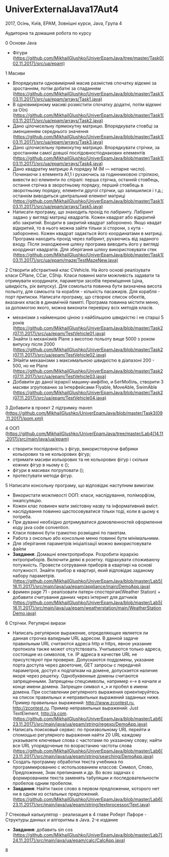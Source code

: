 # UniverExternalJava17Aut4
2017, Осінь, Київ, EPAM, Зовнішні курси, Java, Група 4

Аудиторна та домашня робота по курсу

0 Основи Java
  - Фігури (https://github.com/MikhailGlushko/UniverEpamJava/tree/master/Task0(02.11.2017)/src/ua/epam)

1 Масиви
  - Впорядкувати одновимірний масив размістив спочатку відємні за зростанням, потім добатні за спаданням (https://github.com/MikhailGlushko/UniverEpamJava/blob/master/Task1(03.11.2017)/src/ua/epam/arrays/Task1.java)
  - В одновимірному масиві розмістити спочатку додатні, потім відємні за О(n) (https://github.com/MikhailGlushko/UniverEpamJava/blob/master/Task1(03.11.2017)/src/ua/epam/arrays/Task2.java)
  - Дано цілочисельну прямокутну матрицю. Впорядкувати стовбці за зменшенням середнього значення (https://github.com/MikhailGlushko/UniverEpamJava/blob/master/Task1(03.11.2017)/src/ua/epam/arrays/Task3.java)
  - Дано цілочисельну прямокутну матрицю. Впорядкувати стрічки, за зростанням самої довшої послідовностіоднакових елементів (https://github.com/MikhailGlushko/UniverEpamJava/blob/master/Task1(03.11.2017)/src/ua/epam/arrays/Task4.java)
  - Дано квадратну матрицю A порядку M (M — непарне число). Починаючи з елемента A1,1 і рухаючись за годинниковою стрілкою, вивести всі елементи по спіралі: перша стрічка, останній стовбець, остання стрічка в зворотньому порядку,  перший стовбець в зворотньому порядку,  елементи другої стрічки, що залишилися і т.д.; останнім виводиться центральний елемент матриці (https://github.com/MikhailGlushko/UniverEpamJava/blob/master/Task1(03.11.2017)/src/ua/epam/arrays/Task5.java)
  -  Написати програму, що знаходить прохід по лабіринту. Лабіринт задано у вигляді матриці квадратів. Кожен квадрат або відкритий або закритий. Входити в закритий квадрат заборонено. Якщо квадат відкритий, то в нього можна зайти тільки зі сторони, з кута - заборонено. Кожен квадрат задається його координатами в матриці. Програма находить прохід через лабіринт, рухаючись від заданого входу. Після знаходження шляху програма виводить його у вигляді координат квадратів. Для зберігання шляху використовувати стек (https://github.com/MikhailGlushko/UniverEpamJava/blob/master/Task1(03.11.2017)/src/ua/epam/maze/TestMazeNew.java)

2 Створити абстрактний клас CVehicle. На його основі реалізувати класи CPlane, CCar, CShip. Класи повинні мати можливість задавати та отримувати координати, параметри засобів переміщення (ціна, швидкість, рік випуску). Для сомольота повинна бути визначена висота польоту, для самоьота та корабля - кількість пасажирів. Для корабля - порт приписки. Написати програму, що створює список обєктів, вказаних класів в динамічній памяті. Програма повинна містити меню, за допомогою якого, можна виконати перевірку всіх методів класів.
  - механізми з найменшою ціною з найбільшою швидкістю і не старші 5 років (https://github.com/MikhailGlushko/UniverEpamJava/blob/master/Task2(07.11.2017)/src/ua/epam/TestVehicle01.java)
  - Знайти із механізмів Plane з висотою польоту вище 5000 з роком випуску після 2000 (https://github.com/MikhailGlushko/UniverEpamJava/blob/master/Task2(07.11.2017)/src/ua/epam/TestVehicle02.java)
  - ЗНайти мехаанізми з максимальною швидкістю в діапазоні 200 - 500, но не Plane (https://github.com/MikhailGlushko/UniverEpamJava/blob/master/Task2(07.11.2017)/src/ua/epam/TestVehicle03.java)
  - Добавити до даної ієрархії машину-амфібію, и БетМобіль, створити 3 масиви згрупованих за Інтерфейсами Flyable, MoveAble, SwimAble (https://github.com/MikhailGlushko/UniverEpamJava/blob/master/Task2(07.11.2017)/src/ua/epam/TestVehicle04.java)

3 Добавити в проект 2 підтримку maven (https://github.com/MikhailGlushko/UniverEpamJava/blob/master/Task3(09.11.2017)/pom.xml)

4 ООП (https://github.com/MikhailGlushko/UniverEpamJava/tree/master/Lab4(14.11.2017)/src/main/java/ua/epam)
  - створити послідовність з фігур, використовуючи фабрики кольорових та не кольорових фігур;
  - отримати масиви кольорових та не кольорових фігур і скільки кожних фігур в ньому є ();
  - фігури в масивах погруповати ();
  - протестувати методи фігур.

5 Написати консольну програму, що відповідає наступним вимогам:
  - Використати можливості ООП: класи, наслідування, поліморфізм, інкапсуляцію.
  - Кожен клас повинен мати змістовну назву та інформативний вміст.
  - наслідування повинно щастосовуватися тільки тоді, коли в цьому є потреба.
  - При дуванні  необхідно дотримуватися домовленностей оформлення коду java code convention.
  - Класи повинні бути грамотно розміщені по пакетам.
  - Работа з онсолью або консольне меню повинні бути мінімальними.
  - Для зберігання параметрів ініціалізації можно використовувати файли
  - **Завдання**:	Домашні електроприбори. Розробити ієрархію ектроприборів. Включити деякі в розетку. підрахувати споживаючу потужність. Провести сотрування приборів в квартирі на основі потужності. Знайти прибор в квартирі, який відповідає заданому набору параметрів. (https://github.com/MikhailGlushko/UniverEpamJava/blob/master/Lab5(16.11.2017)/src/main/java/ua/epam/appliance/main/DemoApp.java) 
  - фримен page 71 - реалізовати патерн спостерігая(Weather Station) + добавити считування данних через інтернет для датчиків (https://github.com/MikhailGlushko/UniverEpamJava/blob/master/Lab5(16.11.2017)/src/main/java/ua/epam/weatherstation/main/WeatherStationDemo.java)

6 Стрічки. Регулярні вирази
  - Написать регулярное выражение, определяющее является ли данная строчка валидным URL адресом. В данной задаче правильным URL считаются адреса http и https, явное указание протокола также может отсутствовать. Учитываются только адреса, состоящие из символов, т.е. IP адреса в качестве URL не присутствуют при проверке. Допускаются поддомены, указание порта доступа через двоеточие, GET запросы с передачей параметров, доступ к подпапкам на домене, допускается наличие якоря через решетку. Однобуквенные домены считаются запрещенными. Запрещены спецсимволы, например «–» в начале и конце имени домена. Запрещен символ «_» и пробел в имени домена. При составлении регулярного выражения ориентируйтесь на список правильных и неправильных выражений заданных ниже. Пример правильных выражений: http://www.zcontest.ru, http://zcontest.ru. Пример неправильных выражений:  Just TextElement, http://a.com. (https://github.com/MikhailGlushko/UniverEpamJava/blob/master/Lab6(23.11.2017)/src/main/java/ua/epam/string/regexp/DemoApp.java)
  - Написать поисковый сервис: по произвольному URL перейти и спомощью регулярного выражения найти 20 URL каждому указываете ключевые слова с частотами по указаному слову; найти все URL упорядоченые по возрастанию частоты слова (https://github.com/MikhailGlushko/UniverEpamJava/blob/master/Lab6(23.11.2017)/src/main/java/ua/epam/string/searching/DemoApp.java)
  - Создать программу обработки текста учебника по программированию с использованием классов: Символ, Слово, Предложение, Знак препинания и др. Во всех задачах с формированием текста заменять табуляции и последовательности пробелов одним пробелом.
  - **Завдання**: Найти такое слово в первом предложении, которого нет ни в одном из остальных предложений. (https://github.com/MikhailGlushko/UniverEpamJava/blob/master/Lab6(23.11.2017)/src/main/java/ua/epam/string/textprocessor/Text.java)

7 Стековый калькулятор - реализация в 4 главе Роберт Лафоре - Структуры данных и алгоритмы в Java. 2-е издание
  - **Завдання**: добавить sin cos (https://github.com/MikhailGlushko/UniverEpamJava/blob/master/Lab7(24.11.2017)/src/main/java/ua/epam/calc/CalcApp.java)

8

